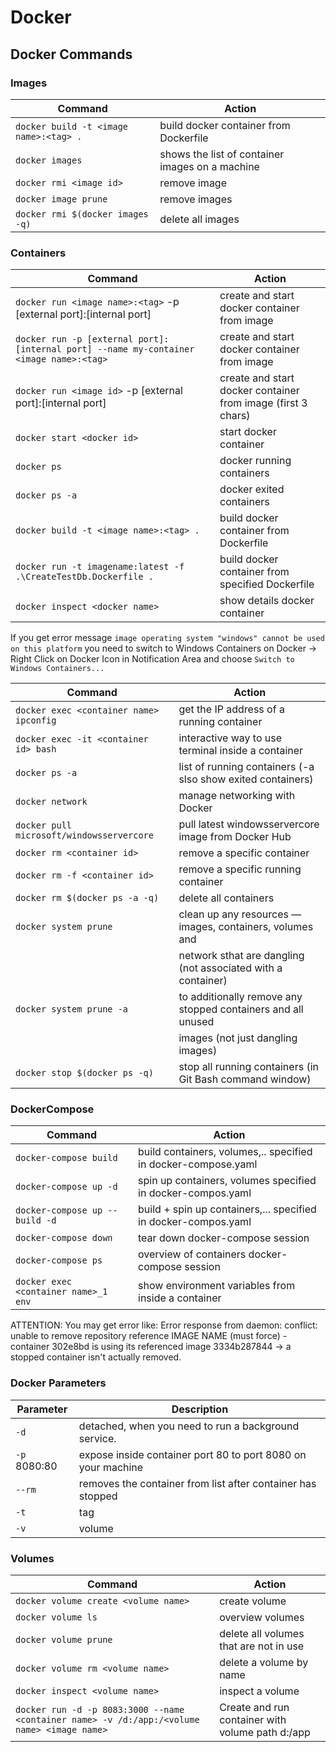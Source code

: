 # Docker

## Docker Commands

### Images

| Command                                                                                        |               Action                                          |
|------------------------------------------------------------------------------------------------|---------------------------------------------------------------|
|`docker build -t <image name>:<tag> .`                                                          | build docker container from Dockerfile                        |
|`docker images`                                                                                 | shows the list of container images on a machine               |
|`docker rmi <image id>`                                                                         | remove image                                                  |
|`docker image prune`                                                                            | remove images                                                 |
|`docker rmi $(docker images -q)`                                                                | delete all images                                             |

### Containers

| Command                                                                                        |               Action                                          |
|------------------------------------------------------------------------------------------------|---------------------------------------------------------------|
|`docker run <image name>:<tag>` -p [external port]:[internal port]                              | create and start docker container from image                  |
|`docker run -p [external port]:[internal port] --name my-container <image name>:<tag>`         | create and start docker container from image                  |
|`docker run <image id>` -p [external port]:[internal port]                                      | create and start docker container from image (first 3 chars)  |
|`docker start <docker id>`                                                                      | start docker container                                        |
|`docker ps`                                                                                     | docker running containers                                     |
|`docker ps -a`                                                                                  | docker exited containers                                      |
|`docker build -t <image name>:<tag> .`                                                          | build docker container from Dockerfile                        |
|`docker run -t imagename:latest -f .\CreateTestDb.Dockerfile .`                                 | build docker container from specified Dockerfile              |
|`docker inspect <docker name>`                                                                  | show details docker container                                 |

If you get error message `image operating system "windows" cannot be used on this platform` you need to switch to
Windows Containers on Docker -> Right Click on Docker Icon in Notification Area and choose `Switch to Windows Containers...`

| Command                                                                                        |               Action                                          |
|------------------------------------------------------------------------------------------------|---------------------------------------------------------------|
|`docker exec <container name> ipconfig`                                                         | get the IP address of a running container                     |
|`docker exec -it <container id> bash`                                                           | interactive way to use terminal inside a container            |
|`docker ps -a`                                                                                  | list of running containers (-a slso show exited containers)   |
|`docker network`                                                                                | manage networking with Docker                                 |
|`docker pull microsoft/windowsservercore`                                                       | pull latest windowsservercore image from Docker Hub           |
|`docker rm <container id>`                                                                      | remove a specific container                                   |
|`docker rm -f <container id>`                                                                   | remove a specific running container                           |
|`docker rm $(docker ps -a -q)`                                                                  | delete all containers                                         |
|`docker system prune`                                                                           | clean up any resources — images, containers, volumes and      |
|                                                                                                | network sthat are dangling (not associated with a container)  |
|`docker system prune -a`                                                                        | to additionally remove any stopped containers and all unused  |
|                                                                                                | images (not just dangling images)                             |
|`docker stop $(docker ps -q)`                                                                   | stop all running containers  (in Git Bash command window)     |

### DockerCompose

| Command                                                                                        |               Action                                          |
|------------------------------------------------------------------------------------------------|---------------------------------------------------------------|
|`docker-compose build`                                                                          | build containers, volumes,.. specified in docker-compose.yaml |
|`docker-compose up -d`                                                                          | spin up containers, volumes specified in docker-compos.yaml   |
|`docker-compose up --build -d`                                                                  | build + spin up containers,... specified in docker-compos.yaml|
|`docker-compose down`                                                                           | tear down docker-compose session                              |
|`docker-compose ps`                                                                             | overview of containers docker-compose session                 |
|`docker exec <container name>_1 env`                                                            | show environment variables from inside a container            |

ATTENTION: You may get error like: Error response from daemon: conflict: unable to remove repository reference IMAGE NAME  (must force) - container 302e8bd is using its referenced image 3334b287844 -> a stopped container isn't actually removed.

### Docker Parameters

| Parameter                                                                                      |               Description                                     |
|------------------------------------------------------------------------------------------------|---------------------------------------------------------------|
|`-d`                                                                                            | detached, when you need to run a background service.          |
|`-p` 8080:80                                                                                    | expose inside container port 80 to port 8080 on your machine  |
|`--rm`                                                                                          | removes the container from list after container has stopped   |
|`-t`                                                                                            | tag                                                           |
|`-v`                                                                                            | volume                                                        |

### Volumes

| Command                                                                                        |               Action                                          |
|------------------------------------------------------------------------------------------------|---------------------------------------------------------------|
|`docker volume create <volume name>`                                                            | create volume                                                 |
|`docker volume ls`                                                                              | overview volumes                                              |
|`docker volume prune`                                                                           | delete all volumes that are not in use                        |
|`docker volume rm <volume name>`                                                                | delete a volume by name                                       |
|`docker inspect <volume name>`                                                                  | inspect a volume                                              |
|`docker run -d -p 8083:3000 --name <container name> -v /d:/app:/<volume name> <image name>`     | Create and run container with volume path d:/app              |
